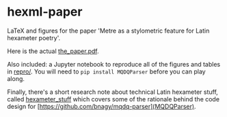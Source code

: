 # hexml-paper

LaTeX and figures for the paper 'Metre as a stylometric feature for Latin hexameter poetry'.

Here is the actual [the_paper.pdf](paper).

Also included: a Jupyter notebook to reproduce all of the figures and tables in [repro/](repro). You will need to `pip install MQDQParser` before you can play along.

Finally, there's a short research note about technical Latin hexameter stuff, called [hexameter_stuff](hexameter_stuff.pdf) which covers some of the rationale behind the code design for [https://github.com/bnagy/mqdq-parser](MQDQParser).
